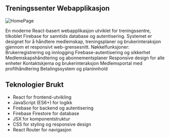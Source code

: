 ## Treningssenter Webapplikasjon
![HomePage](https://github.com/user-attachments/assets/bb02ccd1-e5f6-40eb-9757-8cdc5b5cbdd4)


En moderne React-basert webapplikasjon utviklet for treningssentre, tilkoblet Firebase for sanntids database og autentisering. Systemet er designet for å håndtere medlemskap, treningsplaner og brukerinteraksjon gjennom et responsivt web-grensesnitt.
Nøkkelfunksjoner:
Brukerregistrering og innlogging
Firebase-autentisering og sikkerhet
Medlemskapshåndtering og abonnementsplaner
Responsive design for alle enheter
Kontaktskjema og brukerinteraksjon
Medlemsportal med profilhåndtering
Betalingssystem og planinnhold

## Teknologier Brukt

- React for frontend-utvikling
- JavaScript (ES6+) for logikk
- Firebase for backend og autentisering
- Firebase Firestore for database
- JSX for komponentstruktur
- CSS for styling og responsive design
- React Router for navigasjon

